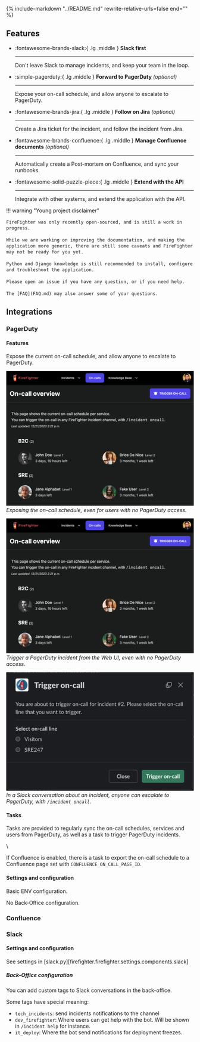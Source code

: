 {%
   include-markdown "../README.md"
   rewrite-relative-urls=false
   end="<!--intro-end-->"
%}

## Features

<div class="grid cards" markdown>

-   :fontawesome-brands-slack:{ .lg .middle } __Slack first__

    ---

    Don't leave Slack to manage incidents, and keep your team in the loop.

    <!-- [:octicons-arrow-right-24: Slack App](#) -->

    <!-- [:octicons-arrow-right-24: Getting started](#) -->

-   :simple-pagerduty:{ .lg .middle }  __Forward to PagerDuty__ _(optional)_

    ---

    Expose your on-call schedule, and allow anyone to escalate to PagerDuty.

    <!-- [:octicons-arrow-right-24: Reference](#) -->

-   :fontawesome-brands-jira:{ .lg .middle } __Follow on Jira__ _(optional)_

    ---

    Create a Jira ticket for the incident, and follow the incident from Jira.

-   :fontawesome-brands-confluence:{ .lg .middle } __Manage Confluence documents__ _(optional)_

    ---

    Automatically create a Post-mortem on Confluence, and sync your runbooks.

-   :fontawesome-solid-puzzle-piece:{ .lg .middle } __Extend with the API__

    ---

    Integrate with other systems, and extend the application with the API.
</div>

!!! warning "Young project disclaimer"

    FireFighter was only recently open-sourced, and is still a work in progress.

    While we are working on improving the documentation, and making the application more generic, there are still some caveats and FireFighter may not be ready for you yet.

    Python and Django knowledge is still recommended to install, configure and troubleshoot the application.

    Please open an issue if you have any question, or if you need help.

    The [FAQ](FAQ.md) may also answer some of your questions.

## Integrations

### PagerDuty

#### Features

Expose the current on-call schedule, and allow anyone to escalate to PagerDuty.

![PagerDuty integration](assets/screenshots/pagerduty_web_oncall_overview.png)
_Exposing the on-call schedule, even for users with no PagerDuty access._

![PagerDuty integration](assets/screenshots/pagerduty_web_oncall_overview.png)
_Trigger a PagerDuty incident from the Web UI, even with no PagerDuty access._

![PagerDuty integration](assets/screenshots/pagerduty_slack_trigger.png)
_In a Slack conversation about an incident, anyone can escalate to PagerDuty, with `/incident oncall`._


#### Tasks

Tasks are provided to regularly sync the on-call schedules, services and users from PagerDuty, as well as a task to trigger PagerDuty incidents.
<!-- See FIXME links to reference. -->\


If Confluence is enabled, there is a task to export the on-call schedule to a Confluence page set with `CONFLUENCE_ON_CALL_PAGE_ID`.

#### Settings and configuration

Basic ENV configuration.

No Back-Office configuration.

### Confluence

### Slack

#### Settings and configuration

See settings in [slack.py][firefighter.firefighter.settings.components.slack]

##### Back-Office configuration

You can add custom tags to Slack conversations in the back-office.

Some tags have special meaning:

- `tech_incidents`: send incidents notifications to the channel
- `dev_firefighter`: Where users can get help with the bot. Will be shown in `/incident help` for instance.
- `it_deploy`: Where the bot send notifications for deployment freezes.
